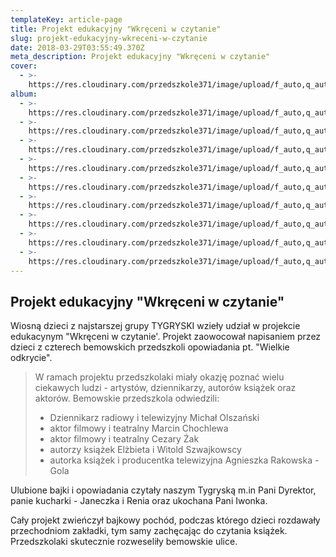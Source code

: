 ```yaml
---
templateKey: article-page
title: Projekt edukacyjny "Wkręceni w czytanie"
slug: projekt-edukacyjny-wkreceni-w-czytanie
date: 2018-03-29T03:55:49.370Z
meta_description: Projekt edukacyjny "Wkręceni w czytanie"
cover:
  - >-
    https://res.cloudinary.com/przedszkole371/image/upload/f_auto,q_auto/c_fill,w_1200/v1570192816/Albumy%20zdj%C4%99%C4%87/2018/60585336_487696438434862_4199912789201911808_n_gdbitp.jpg
album:
  - >-
    https://res.cloudinary.com/przedszkole371/image/upload/f_auto,q_auto/c_fill,w_1200/v1570192817/Albumy%20zdj%C4%99%C4%87/2018/DSC03716_twxgdm.jpg
  - >-
    https://res.cloudinary.com/przedszkole371/image/upload/f_auto,q_auto/c_fill,w_1200/v1570192816/Albumy%20zdj%C4%99%C4%87/2018/DSC03722_tvediz.jpg
  - >-
    https://res.cloudinary.com/przedszkole371/image/upload/f_auto,q_auto/c_fill,w_1200/v1570192816/Albumy%20zdj%C4%99%C4%87/2018/DSC03728_nduaaf.jpg
  - >-
    https://res.cloudinary.com/przedszkole371/image/upload/f_auto,q_auto/c_fill,w_1200/v1570192816/Albumy%20zdj%C4%99%C4%87/2018/60290982_1273345339497133_4720802050584084480_n_1_m5vtgu.jpg
  - >-
    https://res.cloudinary.com/przedszkole371/image/upload/f_auto,q_auto/c_fill,w_1200/v1570192816/Albumy%20zdj%C4%99%C4%87/2018/60585336_487696438434862_4199912789201911808_n_gdbitp.jpg
  - >-
    https://res.cloudinary.com/przedszkole371/image/upload/f_auto,q_auto/c_fill,w_1200/v1570192816/Albumy%20zdj%C4%99%C4%87/2018/56580408_428684121228609_3113056445772333056_n_mijuzq.jpg
  - >-
    https://res.cloudinary.com/przedszkole371/image/upload/f_auto,q_auto/c_fill,w_1200/v1570192816/Albumy%20zdj%C4%99%C4%87/2018/60305882_2091712181125833_1089573219481944064_n_xsjkws.jpg
  - >-
    https://res.cloudinary.com/przedszkole371/image/upload/f_auto,q_auto/c_fill,w_1200/v1570192815/Albumy%20zdj%C4%99%C4%87/2018/56536227_1963285677115027_4439155945196486656_n_ujr2ev.jpg
  - >-
    https://res.cloudinary.com/przedszkole371/image/upload/f_auto,q_auto/c_fill,w_1200/v1570192815/Albumy%20zdj%C4%99%C4%87/2018/60289398_594403804374975_2373365508629069824_n_j3ken7.jpg
---
```


## Projekt edukacyjny "Wkręceni w czytanie"

Wiosną dzieci z najstarszej grupy TYGRYSKI wzieły udział w projekcie edukacynym "Wkręceni w czytanie'. Projekt zaowocował napisaniem przez dzieci z czterech bemowskich przedszkoli opowiadania pt. "Wielkie odkrycie".

> W ramach projektu przedszkolaki miały okazję poznać wielu ciekawych ludzi - artystów, dziennikarzy, autorów książek oraz aktorów. Bemowskie przedszkola odwiedzili:
>- Dziennikarz radiowy i telewizyjny Michał Olszański
>- aktor filmowy i teatralny Marcin Chochlewa
>- aktor filmowy i teatralny Cezary Żak
>- autorzy książek Elżbieta i Witold Szwajkowscy
>- autorka książek i producentka telewizyjna Agnieszka Rakowska - Gola

Ulubione bajki i opowiadania czytały naszym Tygryską m.in Pani Dyrektor, panie kucharki - Janeczka i Renia oraz ukochana Pani Iwonka.

Cały projekt zwieńczył bajkowy pochód, podczas którego dzieci rozdawały przechodniom zakładki, tym samy zachęcając do czytania książek. Przedszkolaki skutecznie rozweseliły bemowskie ulice.
